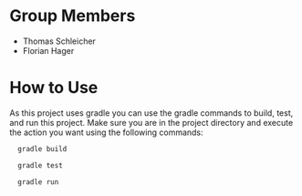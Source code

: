 # Group Members
- Thomas Schleicher
- Florian Hager

# How to Use

As this project uses gradle you can use the gradle commands to build, test, and run this project.
Make sure you are in the project directory and execute the action you want using the following commands:

```bash
  gradle build
```
```bash
  gradle test
```
```bash
  gradle run
```
